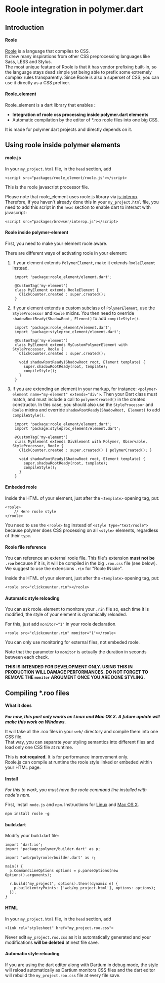 # Roole integration in polymer.dart

## Introduction

#### Roole

[Roole](http://roole.org) is a language that compiles to CSS.  
It drew many inspirations from other CSS preprocessing languages like Sass, LESS and Stylus.  
The most unique feature of Roole is that it has vendor prefixing built-in, so the language stays dead simple yet being able to prefix some extremely complex rules transparently. Since Roole is also a superset of CSS, you can use it directly as a CSS prefixer.

#### Roole_element

Roole_element is a dart library that enables :

 * **Integration of roole css processing inside polymer.dart elements**
 * Automatic compilation by the editor of *.roo roole files into one big CSS.

It is made for polymer.dart projects and directly depends on it.

## Using roole inside polymer elements

#### roole.js

In your `my_project.html` file, in the `head` section, add

	<script src="packages/roole_element/roole.js"></script>

This is the roole javascript processor file.

Please note that roole_element uses roole.js library via [js-interop](https://www.dartlang.org/articles/js-dart-interop/).  
Therefore, if you haven't already done this in your `my_project.html` file, you need to add this script in the `head` section to enable dart to interact with javascript :

	<script src="packages/browser/interop.js"></script>

#### Roole inside polymer-element

First, you need to make your element roole aware.

There are different ways of activating roole in your element:

1. If your element extends `PolymerElement`, make it extends `RooleElement` instead.

		import 'package:roole_element/element.dart';
		
		@CustomTag('my-element')
		class MyElement extends RooleElement {
		  ClickCounter.created : super.created();
		}

2. If your element extends a custom subclass of `PolymerElement`, use the `StyleProcessor` and `Roole` mixins. You then need to override `shadowRootReady(ShadowRoot, Element)` to add `compileStyle()`.

		import 'package:roole_element/element.dart';
		import 'package:styleproc_element/element.dart';
		
		@CustomTag('my-element')
		class MyElement extends MyCustomPolymerElement with StyleProcessor, Roole {
		  ClickCounter.created : super.created();
		
		  void shadowRootReady(ShadowRoot root, Element template) {
		    super.shadowRootReady(root, template);
		    compileStyle();
		  }
		}

3. If you are extending an element in your markup, for instance: `<polymer-element name="my-element" extends="div">`. Then your Dart class must match, and must include a call to `polymerCreated()` in the created constructor. In this case, you should also use the `StyleProcessor` and `Roole` mixins and override `shadowRootReady(ShadowRoot, Element)` to add `compileStyle()`.

		import 'package:roole_element/element.dart';
		import 'package:styleproc_element/element.dart';
		
		@CustomTag('my-element')
		class MyElement extends DivElement with Polymer, Observable, StyleProcessor, Roole {
		  ClickCounter.created : super.created() { polymerCreated(); }
		
		  void shadowRootReady(ShadowRoot root, Element template) {
		    super.shadowRootReady(root, template);
		    compileStyle();
		  }
		}


#### Embeded roole

Inside the HTML of your element, just after the `<template>` opening tag, put:

	<roole>
		// Here roole style
	</roole>

You need to use the `<roole>` tag instead of `<style type="text/roole">` because polymer does CSS processing on all `<style>` elements, regardless of their `type`.

#### Roole file reference

You can reference an external roole file.
This file's extension **must not be `.roo`** because if it is, it will be compiled in the big `.roo.css` file (see below). We suggest to use the extensions `.rin` for "Roole INside".

Inside the HTML of your element, just after the `<template>` opening tag, put:

	<roole src="clickcounter.rin"></roole>

#### Automatic style reloading

You can ask roole_element to monitore your `.rin` file so, each time it is modified, the style of your element is dynamically reloaded.

For this, just add `monitor="1"` in your roole declaration.

	<roole src="clickcounter.rin" monitor="1"></roole>

You can only use monitoring for external files, not embeded roole.

Note that the parameter to `monitor` is actually the duration in seconds between each check.

**THIS IS INTENDED FOR DEVELOPMENT ONLY. USING THIS IN PRODUCTION WILL DAMAGE PERFORMANCES. DO NOT FORGET TO REMOVE THE `monitor` ARGUMENT ONCE YOU ARE DONE STYLING.**


## Compiling *.roo files

#### What it does

***For now, this part only works on Linux and Mac OS X. A future update will make this work on Windows.***

It will take all the .roo files in your `web/` directory and compile them into one CSS file.  
That way, you can separate your styling semantics into different files and load only one CSS file at runtime.

This is **not required**. It is for performance improvement only.  
Roole.js can compile at runtime the roole style linked or embeded within your HTML page.

#### Install

*For this to work, you must have the roole command line installed with node's npm.*

First, install `node.js` and `npm`. Instructions for [Linux](https://github.com/joyent/node/wiki/Installing-Node.js-via-package-manager) and [Mac OS X](https://github.com/joyent/node/wiki/Installing-Node.js-via-package-manager#osx).

	npm install roole -g

#### build.dart

Modify your build.dart file:

	import 'dart:io';
	import 'package:polymer/builder.dart' as p;
	
	import 'web/polyroole/builder.dart' as r;
	
	main() {
	  p.CommandLineOptions options = p.parseOptions(new Options().arguments);
	  
	  r.build('my_project', options).then((dynamic e) {
	    p.build(entryPoints: ['web/my_project.html'], options: options);
	  });
	}

#### HTML

In your `my_project.html` file, in the `head` section, add

	<link rel="stylesheet" href="my_project.roo.css">

Never edit `my_project.roo.css` as it is automatically generated and your modifications **will be deleted** at next file save.

#### Automatic style reloading

If you are using the dart editor along with Dartium in debug mode, the style will reload automatically as Dartium monitors CSS files and the dart editor will rebuild the `my_project.roo.css` file at every file save.




